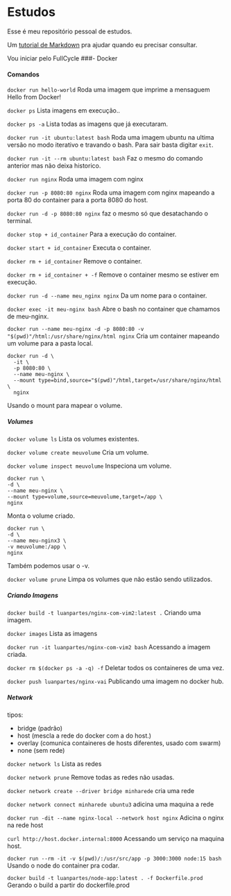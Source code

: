 # Estudos
Esse é meu repositório pessoal de estudos.  

Um [tutorial de Markdown](https://www.w3schools.io/file/markdown-introduction/) pra ajudar quando eu precisar consultar.

Vou iniciar pelo FullCycle
###- Docker 
  #### Comandos 
  `docker run hello-world`
Roda uma imagem que imprime a mensaguem Hello from Docker!

  `docker ps`
Lista imagens em execução..

  `docker ps -a`
Lista todas as imagens que já executaram.


  `docker run -it ubuntu:latest bash`
Roda uma imagem ubuntu na ultima versão no modo iterativo e travando o bash. Para sair basta digitar `exit`.


  `docker run -it --rm ubuntu:latest bash`
Faz o mesmo do comando anterior mas não deixa historico.

  `docker run nginx`
Roda uma imagem com nginx

  `docker run -p 8080:80 nginx`
Roda uma imagem com nginx mapeando a porta 80 do container para a porta 8080 do host.

  `docker run -d -p 8080:80 nginx`
faz o mesmo só que desatachando o terminal. 

  `docker stop + id_container`
Para a execução do container.

  `docker start + id_container`
Executa o container.

  `docker rm + id_container`
Remove o container.

  `docker rm + id_container + -f`
Remove o container mesmo se estiver em execução.

  `docker run -d --name meu_nginx nginx`
Da um nome para o container.

  `docker exec -it meu-nginx bash`
Abre o bash no container que chamamos de meu-nginx.

`docker run --name meu-nginx -d -p 8080:80 -v "$(pwd)"/html:/usr/share/nginx/html nginx`
Cria um container mapeando um volume para a pasta local.

```
docker run -d \
  -it \
  -p 8080:80 \
  --name meu-nginx \
  --mount type=bind,source="$(pwd)"/html,target=/usr/share/nginx/html \
  nginx
```
Usando o mount para mapear o volume.

##### Volumes

`docker volume ls`
Lista os volumes existentes.

`docker volume create meuvolume`
Cria um volume.

`docker volume inspect meuvolume`
Inspeciona um volume.

```
docker run \
-d \
--name meu-nginx \
--mount type=volume,source=meuvolume,target=/app \
nginx 
```
Monta o volume criado.

```
docker run \                   
-d \
--name meu-nginx3 \
-v meuvolume:/app \                               
nginx
```
Também podemos usar o -v.

`docker volume prune`
Limpa os volumes que não estão sendo utilizados.

##### Criando Imagens

`docker build -t luanpartes/nginx-com-vim2:latest .`
Criando uma imagem.

`docker images`
Lista as imagens 

`docker run -it luanpartes/nginx-com-vim2 bash`
Acessando a imagem criada.

`docker rm $(docker ps -a -q) -f`
Deletar todos os containeres de uma vez.

`docker push luanpartes/nginx-vai`
Publicando uma imagem no docker hub.

##### Network

tipos:
- bridge (padrão)
- host (mescla a rede do docker com a do host.)
- overlay (comunica containeres de hosts diferentes, usado com swarm)
- none (sem rede)

`docker network ls`
Lista as redes

`docker network prune`
Remove todas as redes não usadas.


`docker network create --driver bridge minharede`
cria uma rede 

`docker network connect minharede ubuntu3`
adicina uma maquina a rede 

`docker run -dit --name nginx-local --network host nginx`
Adicina o nginx na rede host 


`curl http://host.docker.internal:8000`
Acessando um serviço na maquina host.

`docker run --rm -it -v $(pwd)/:/usr/src/app -p 3000:3000 node:15 bash`
Usando o node do container pra codar.

`docker build -t luanpartes/node-app:latest . -f Dockerfile.prod`
Gerando o build a partir do dockerfile.prod